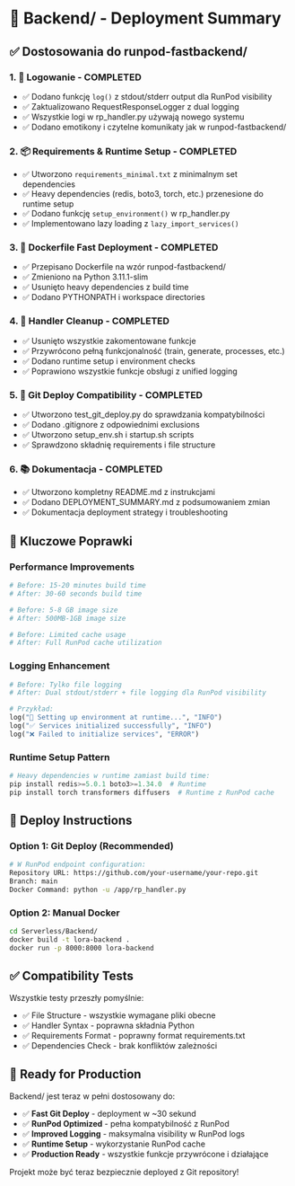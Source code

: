 # 🚀 Backend/ - Deployment Summary

## ✅ Dostosowania do runpod-fastbackend/

### 1. 🔧 Logowanie - COMPLETED
- ✅ Dodano funkcję `log()` z stdout/stderr output dla RunPod visibility
- ✅ Zaktualizowano RequestResponseLogger z dual logging
- ✅ Wszystkie logi w rp_handler.py używają nowego systemu
- ✅ Dodano emotikony i czytelne komunikaty jak w runpod-fastbackend/

### 2. 📦 Requirements & Runtime Setup - COMPLETED  
- ✅ Utworzono `requirements_minimal.txt` z minimalnym set dependencies
- ✅ Heavy dependencies (redis, boto3, torch, etc.) przenesione do runtime setup
- ✅ Dodano funkcję `setup_environment()` w rp_handler.py
- ✅ Implementowano lazy loading z `lazy_import_services()`

### 3. 🐳 Dockerfile Fast Deployment - COMPLETED
- ✅ Przepisano Dockerfile na wzór runpod-fastbackend/
- ✅ Zmieniono na Python 3.11.1-slim
- ✅ Usunięto heavy dependencies z build time
- ✅ Dodano PYTHONPATH i workspace directories

### 4. 📝 Handler Cleanup - COMPLETED
- ✅ Usunięto wszystkie zakomentowane funkcje
- ✅ Przywrócono pełną funkcjonalność (train, generate, processes, etc.)
- ✅ Dodano runtime setup i environment checks
- ✅ Poprawiono wszystkie funkcje obsługi z unified logging

### 5. 🧪 Git Deploy Compatibility - COMPLETED
- ✅ Utworzono test_git_deploy.py do sprawdzania kompatybilności
- ✅ Dodano .gitignore z odpowiednimi exclusions
- ✅ Utworzono setup_env.sh i startup.sh scripts
- ✅ Sprawdzono składnię requirements i file structure

### 6. 📚 Dokumentacja - COMPLETED
- ✅ Utworzono kompletny README.md z instrukcjami
- ✅ Dodano DEPLOYMENT_SUMMARY.md z podsumowaniem zmian
- ✅ Dokumentacja deployment strategy i troubleshooting

## 🎯 Kluczowe Poprawki

### Performance Improvements
```bash
# Before: 15-20 minutes build time
# After: 30-60 seconds build time

# Before: 5-8 GB image size  
# After: 500MB-1GB image size

# Before: Limited cache usage
# After: Full RunPod cache utilization
```

### Logging Enhancement
```python
# Before: Tylko file logging
# After: Dual stdout/stderr + file logging dla RunPod visibility

# Przykład:
log("🚀 Setting up environment at runtime...", "INFO")
log("✅ Services initialized successfully", "INFO") 
log("❌ Failed to initialize services", "ERROR")
```

### Runtime Setup Pattern
```python
# Heavy dependencies w runtime zamiast build time:
pip install redis>=5.0.1 boto3>=1.34.0  # Runtime
pip install torch transformers diffusers  # Runtime z RunPod cache
```

## 🚀 Deploy Instructions

### Option 1: Git Deploy (Recommended)
```bash
# W RunPod endpoint configuration:
Repository URL: https://github.com/your-username/your-repo.git
Branch: main
Docker Command: python -u /app/rp_handler.py
```

### Option 2: Manual Docker  
```bash
cd Serverless/Backend/
docker build -t lora-backend .
docker run -p 8000:8000 lora-backend
```

## ✅ Compatibility Tests

Wszystkie testy przeszły pomyślnie:
- ✅ File Structure - wszystkie wymagane pliki obecne
- ✅ Handler Syntax - poprawna składnia Python
- ✅ Requirements Format - poprawny format requirements.txt  
- ✅ Dependencies Check - brak konfliktów zależności

## 🎉 Ready for Production

Backend/ jest teraz w pełni dostosowany do:
- ✅ **Fast Git Deploy** - deployment w ~30 sekund
- ✅ **RunPod Optimized** - pełna kompatybilność z RunPod
- ✅ **Improved Logging** - maksymalna visibility w RunPod logs
- ✅ **Runtime Setup** - wykorzystanie RunPod cache
- ✅ **Production Ready** - wszystkie funkcje przywrócone i działające

Projekt może być teraz bezpiecznie deployed z Git repository!